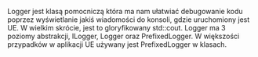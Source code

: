 Logger jest klasą pomocniczą która ma nam ułatwiać debugowanie kodu poprzez wyświetlanie jakiś wiadomości do konsoli, gdzie uruchomiony jest UE. W wielkim skrócie, jest to gloryfikowany std::cout. Logger ma 3 poziomy abstrakcji, ILogger, Logger oraz PrefixedLogger. W większości przypadków w aplikacji UE używany jest PrefixedLogger w klasach. 